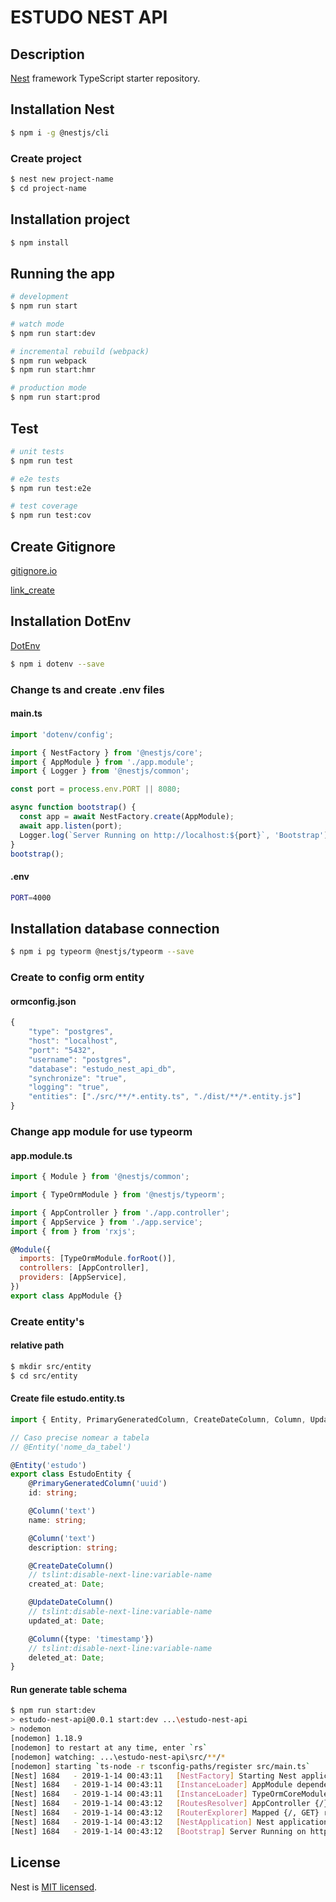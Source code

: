 # ESTUDO NEST API

## Description

[Nest](https://github.com/nestjs/nest) framework TypeScript starter repository.

## Installation Nest

```bash
$ npm i -g @nestjs/cli
```

### Create project

```bash
$ nest new project-name
$ cd project-name 
```

## Installation project

```bash
$ npm install
```

## Running the app

```bash
# development
$ npm run start

# watch mode
$ npm run start:dev

# incremental rebuild (webpack)
$ npm run webpack
$ npm run start:hmr

# production mode
$ npm run start:prod
```

## Test

```bash
# unit tests
$ npm run test

# e2e tests
$ npm run test:e2e

# test coverage
$ npm run test:cov
```

## Create Gitignore

[gitignore.io](https://www.gitignore.io/)

[link_create](https://www.gitignore.io/api/node,windows,visualstudiocode)

## Installation DotEnv

[DotEnv](https://github.com/motdotla/dotenv)

```bash
$ npm i dotenv --save
```

### Change ts and create .env files

#### main.ts

```js
import 'dotenv/config';

import { NestFactory } from '@nestjs/core';
import { AppModule } from './app.module';
import { Logger } from '@nestjs/common';

const port = process.env.PORT || 8080;

async function bootstrap() {
  const app = await NestFactory.create(AppModule);
  await app.listen(port);
  Logger.log(`Server Running on http://localhost:${port}`, 'Bootstrap');
}
bootstrap();
```

#### .env

```bash
PORT=4000
```

## Installation database connection

```bash
$ npm i pg typeorm @nestjs/typeorm --save
```

### Create to config orm entity

#### ormconfig.json

```js
{
    "type": "postgres",
    "host": "localhost",
    "port": "5432",
    "username": "postgres",
    "database": "estudo_nest_api_db",
    "synchronize": "true",
    "logging": "true",
    "entities": ["./src/**/*.entity.ts", "./dist/**/*.entity.js"]
}
```

### Change app module for use typeorm

#### app.module.ts

```js
import { Module } from '@nestjs/common';

import { TypeOrmModule } from '@nestjs/typeorm';

import { AppController } from './app.controller';
import { AppService } from './app.service';
import { from } from 'rxjs';

@Module({
  imports: [TypeOrmModule.forRoot()],
  controllers: [AppController],
  providers: [AppService],
})
export class AppModule {}
```

### Create entity's

#### relative path

```bash
$ mkdir src/entity
$ cd src/entity
```

#### Create file estudo.entity.ts

```ts
import { Entity, PrimaryGeneratedColumn, CreateDateColumn, Column, UpdateDateColumn } from 'typeorm';

// Caso precise nomear a tabela
// @Entity('nome_da_tabel')

@Entity('estudo')
export class EstudoEntity {
    @PrimaryGeneratedColumn('uuid')
    id: string;

    @Column('text')
    name: string;

    @Column('text')
    description: string;

    @CreateDateColumn()
    // tslint:disable-next-line:variable-name
    created_at: Date;

    @UpdateDateColumn()
    // tslint:disable-next-line:variable-name
    updated_at: Date;

    @Column({type: 'timestamp'})
    // tslint:disable-next-line:variable-name
    deleted_at: Date;
}

```

#### Run generate table schema

```bash
$ npm run start:dev
> estudo-nest-api@0.0.1 start:dev ...\estudo-nest-api
> nodemon
[nodemon] 1.18.9
[nodemon] to restart at any time, enter `rs`
[nodemon] watching: ...\estudo-nest-api\src/**/*
[nodemon] starting `ts-node -r tsconfig-paths/register src/main.ts`
[Nest] 1684   - 2019-1-14 00:43:11   [NestFactory] Starting Nest application...[Nest] 1684   - 2019-1-14 00:43:11   [InstanceLoader] TypeOrmModule dependencies initialized +143ms
[Nest] 1684   - 2019-1-14 00:43:11   [InstanceLoader] AppModule dependencies initialized +3ms
[Nest] 1684   - 2019-1-14 00:43:11   [InstanceLoader] TypeOrmCoreModule dependencies initialized +305ms
[Nest] 1684   - 2019-1-14 00:43:12   [RoutesResolver] AppController {/}: +241ms
[Nest] 1684   - 2019-1-14 00:43:12   [RouterExplorer] Mapped {/, GET} route +14ms
[Nest] 1684   - 2019-1-14 00:43:12   [NestApplication] Nest application successfully started +4ms
[Nest] 1684   - 2019-1-14 00:43:12   [Bootstrap] Server Running on http://localhost:4000 +13ms
```

## License

  Nest is [MIT licensed](LICENSE).
